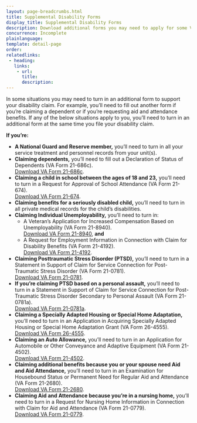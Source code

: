 ```yaml
---
layout: page-breadcrumbs.html
title: Supplemental Disability Forms
display_title: Supplemental Disability Forms
description: Download additional forms you may need to apply for some VA disability benefits.
concurrence: Incomplete
plainlanguage: 
template: detail-page
order: 	
relatedlinks:
 - heading: 
   links: 
    - url: 
      title: 
      description:
---
```


<div class="va-introtext">

In some situations you may need to turn in an additional form to support your disability claim. For example, you’ll need to fill out another form if you’re claiming a dependent or if you’re requesting aid and attendance benefits. If any of the below situations apply to you, you’ll need to turn in an additional form at the same time you file your disability claim.  

</div>

**If you’re:**

- **A National Guard and Reserve member,** you’ll need to turn in all your service treatment and personnel records from your unit(s).<br>
- **Claiming dependents,** you’ll need to fill out a Declaration of Status of Dependents (VA Form 21-686c).<br>
[Download VA Form 21-686c](https://www.vba.va.gov/pubs/forms/VBA-21-686c-ARE.pdf). <br>
- **Claiming a child in school between the ages of 18 and 23,** you’ll need to turn in a Request for Approval of School Attendance (VA Form 21-674).<br>
[Download VA Form 21-674](https://www.vba.va.gov/pubs/forms/VBA-21-674-ARE.pdf).<br>
- **Claiming benefits for a seriously disabled child,** you’ll need to turn in all private medical records for the child’s disabilities.<br>  
- **Claiming Individual Unemployability,** you’ll need to turn in:
  - A Veteran’s Application for Increased Compensation Based on Unemployability (VA Form 21-8940). <br>
[Download VA Form 21-8940](https://www.vba.va.gov/pubs/forms/VBA-21-8940-ARE.pdf), **and**<br>
  - A Request for Employment Information in Connection with Claim for Disability Benefits (VA Form 21-4192).<br> 
[Download VA Form 21-4192](https://www.vba.va.gov/pubs/forms/VBA-21-4192-ARE.pdf).<br> 
- **Claiming Posttraumatic Stress Disorder (PTSD),** you’ll need to turn in a Statement in Support of Claim for Service Connection for Post-Traumatic Stress Disorder (VA Form 21-0781).<br> 
[Download VA Form 21-0781](https://www.vba.va.gov/pubs/forms/VBA-21-0781-ARE.PDF).<br>
- **If you’re claiming PTSD based on a personal assault,** you’ll need to turn in a Statement in Support of Claim for Service Connection for Post-Traumatic Stress Disorder Secondary to Personal Assault (VA Form 21-0781a).<br>
[Download VA Form 21-0781a](https://www.vba.va.gov/pubs/forms/VBA-21-0781a-ARE.pdf).<br>
- **Claiming a Specially Adapted Housing or Special Home Adaptation,** you’ll need to turn in an Application in Acquiring Specially Adapted Housing or Special Home Adaptation Grant (VA Form 26-4555).<br>
[Download VA Form 26-4555](https://www.vba.va.gov/pubs/forms/vba-26-4555-are.pdf).<br>
- **Claiming an Auto Allowance,** you’ll need to turn in an Application for Automobile or Other Conveyance and Adaptive Equipment (VA Form 21-4502).<br>
[Download VA Form 21-4502](https://www.vba.va.gov/pubs/forms/VBA-21-4502-ARE.pdf).<br>
- **Claiming additional benefits because you or your spouse need Aid and Aid Attendance,** you’ll need to turn in an Examination for Housebound Status or Permanent Need for Regular Aid and Attendance (VA Form 21-2680).<br>
[Download VA Form 21-2680](https://www.vba.va.gov/pubs/forms/VBA-21-2680-ARE.pdf).<br>
- **Claiming Aid and Attendance because you’re in a nursing home,** you’ll need to turn in a Request for Nursing Home Information in Connection with Claim for Aid and Attendance (VA Form 21-0779).<br>
[Download VA Form 21-0779](https://www.vba.va.gov/pubs/forms/VBA-21-0779-ARE.pdf).<br>


